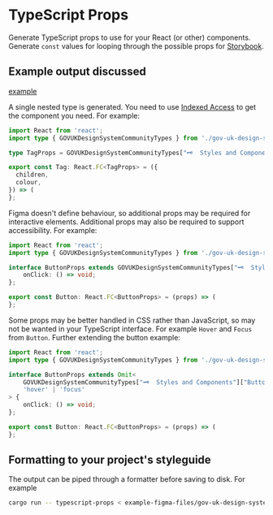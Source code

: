# TypeScript Props

Generate TypeScript props to use for your React (or other) components. Generate
`const` values for looping through the possible props for
[Storybook](https://storybook.js.org/).

## Example output discussed

[example](./example-output.ts)

A single nested type is generated. You need to use
[Indexed Access](https://www.typescriptlang.org/docs/handbook/2/indexed-access-types.html)
to get the component you need. For example:

```typescript
import React from 'react';
import type { GOVUKDesignSystemCommunityTypes } from './gov-uk-design-system-interfaces.ts';

type TagProps = GOVUKDesignSystemCommunityTypes["🗝️  Styles and Components"]["Tag"];

export const Tag: React.FC<TagProps> = ({
  children,
  colour,
}) => (
};
```

Figma doesn't define behaviour, so additional props may be required for
interactive elements. Additional props may also be required to support
accessibility. For example:

```typescript
import React from 'react';
import type { GOVUKDesignSystemCommunityTypes } from './gov-uk-design-system-interfaces.ts';

interface ButtonProps extends GOVUKDesignSystemCommunityTypes["🗝️  Styles and Components"]["Button"] {
    onClick: () => void;
};

export const Button: React.FC<ButtonProps> = (props) => (
};
```

Some props may be better handled in CSS rather than JavaScript, so may not be
wanted in your TypeScript interface. For example `Hover` and `Focus` from
`Button`. Further extending the button example:

```typescript
import React from 'react';
import type { GOVUKDesignSystemCommunityTypes } from './gov-uk-design-system-interfaces.ts';

interface ButtonProps extends Omit<
    GOVUKDesignSystemCommunityTypes["🗝️  Styles and Components"]["Button"],
    'hover' | 'focus'
> {
    onClick: () => void;
};

export const Button: React.FC<ButtonProps> = (props) => (
};
```

## Formatting to your project's styleguide

The output can be piped through a formatter before saving to disk. For example

```bash
cargo run -- typescript-props < example-figma-files/gov-uk-design-system.json | npx prettier --parser typescript > gov-uk-design-system-props.ts
```
